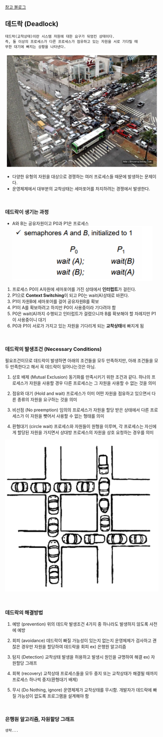 [참고 블로그](https://jhnyang.tistory.com/2)

## 데드락 (Deadlock)
~~~
데드락(교착상태)이란 시스템 자원에 대한 요구가 뒤엉킨 상태이다.
즉, 둘 이상의 프로세스가 다른 프로세스가 점유하고 있는 자원을 서로 기다릴 때 
무한 대기에 빠지는 상황을 나타낸다.
~~~
![](2022-01-25-04-18-16.png)

* 다양한 유형의 자원을 대상으로 경쟁하는 여러 프로세스들 때문에 발생하는 문제이다.
* 운영체제에서 대부분의 교착상태는 세마포어를 차지하려는 경쟁에서 발생한다.

<br>

### 데드락이 생기는 과정
*  A와 B는 공유자원이고 P0과 P1은 프로세스
![](2022-01-25-04-24-20.png)

1. 프로세스 P0이 A자원에 세마포어를 가진 상태에서 **인터럽트**가 걸린다.
2. P1으로 **Context Switching**이 되고 P0는 wait(A)상태로 바뀐다.
3. P1이 자원B에 세마포어를 걸어 공유자원B를 확보
4. P1이 A를 확보하려고 하지만 P0이 사용중이라 기다려야 함
5. P0은 wait(A)까지 수행되고 인터럽트가 걸렸으니까 B를 확보해야 할 차례지만 P1이 사용중이니 대기
6. P0과 P1이 서로가 가지고 있는 자원을 기다리게 되는 **교착상태**에 빠지게 됨

<br>

### 데드락의 발생조건 (Necessary Conditions)
필요조건이므로 데드락이 발생하면 아래의 조건들을 모두 만족하지만,
아래 조건들을 모두 만족한다고 해서 꼭 데드락이 일어나는것은 아님.

1. 상호 배제 (Mutual Exclusion)
동기화를 만족시키기 위한 조건과 같다. 
하나의 프로세스가 자원을 사용할 경우 다른 프로세스는 그 자원을 사용할 수 없는 것을 의미

2. 점유와 대기 (Hold and wait)
프로세스가 이미 어떤 자원을 점유하고 있으면서 다른 종류의 자원을 요구하는 것을 의미

3. 비선점 (No preemption)
임의의 프로세스가 자원을 할당 받은 상태에서 다른 프로세스가 이 자원을 뺏어서 사용할 수 없는 형태를 의미

4. 환형대기 (circle wait)
프로세스와 자원들이 원형을 이루며, 
각 프로세스는 자신에게 할당된 자원을 가지면서 상대방 프로세스의 자원을 상호 요청하는 경우를 의미

![](2022-01-25-04-51-26.png)

<br>

### 데드락의 해결방법
1. 예방 (prevention)
위의 데드락 발생조건 4가지 중 하나라도 발생하지 않도록 사전에 예방

2. 회피 (avoidance)
데드락이 빠질 가능성이 있는지 없는지 운영체제가 검사하고 괜찮은 경우만 자원을 할당하여 데드락을 회피
ex) 은행원 알고리즘

3. 탐지 (Detection)
교착상태 발생을 허용하고 발생시 원인을 규명하여 해결
ex) 자원할당 그래프

4. 회복 (recovery)
교착상태 프로세스들을 모두 중지 또는 교착상태가 해결될 때까지 프로세스 하나씩 중지(환형대기 배제)

5. 무시 (Do Nothing, ignore)
운영체제가 교착상태를 무시함. 개발자가 데드락에 빠질 가능성이 없도록 프로그램을 설계해야 함

<br>

### 은행원 알고리즘, 자원할당 그래프
`생략...`
